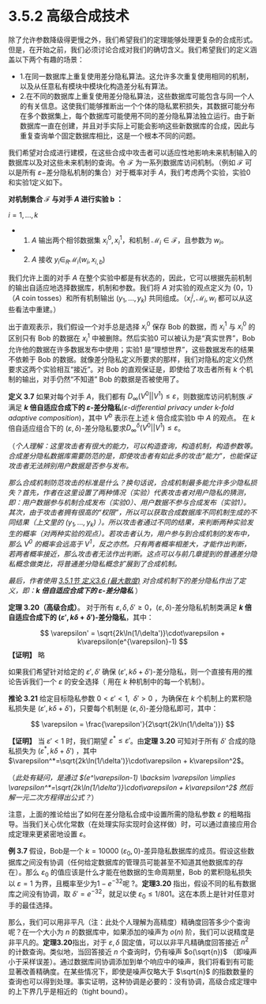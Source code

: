 # 3.5.2 高级合成技术

除了允许参数降级得更慢之外，我们希望我们的定理能够处理更复杂的合成形式。但是，在开始之前，我们必须讨论合成对我们的确切含义。我们希望我们的定义涵盖以下两个有趣的场景：

- 1.在同一数据库上重复使用差分隐私算法。这允许多次重复使用相同的机制，以及从任意私有模块中模块化构造差分私有算法。
- 2.在不同的数据库上重复使用差分隐私算法，这些数据库可能包含与同一个人的有关信息。这使我们能够推断出一个个体的隐私累积损失，其数据可能分布在多个数据集上，每个数据库可能使用不同的差分隐私算法独立运行。由于新数据库一直在创建，并且对手实际上可能会影响这些新数据库的合成，因此与重复查询单个固定数据库相比，这是一个根本不同的问题。

我们希望对合成进行建模，在这些合成中攻击者可以适应性地影响未来机制输入的数据库以及对这些未来机制的查询。令 $\mathcal{F}$ 为一系列数据库访问机制。（例如 $\mathcal{F}$ 可以是所有 $\varepsilon-$差分隐私机制的集合）对于概率对手 $A$，我们考虑两个实验，实验0和实验1定义如下。

**对机制集合 $\mathcal{F}$ 与对手 $A$ 进行实验 b ：**

$i=1,...,k$

- 1. $A$ 输出两个相邻数据集 $x_i^0,x_i^1$，和机制 $\mathcal{M}_i \in \mathcal{F}$，且参数为 $w_i$。
- 2. $A$ 接收 $y_i \in_{R} \mathcal{M}_i(w_i,x_{i,b})$

我们允许上面的对手 $A$ 在整个实验中都是有状态的，因此，它可以根据先前机制的输出自适应地选择数据库，机制和参数。我们将 $A$ 对实验的观点定义为 {0，1}（$A$ coin tosses）和所有机制输出 $(y_1,...,y_k)$ 共同组成。（$x_i^j,\mathcal{M}_i,w_i$ 都可以从这些看法中重建。）

出于直观表示，我们假设一个对手总是选择 $x_i^0$ 保存 Bob 的数据，而 $x_i^1$ 与 $x_i^0$ 的区别只有 Bob 的数据在 $x_i^1$ 中被删除。然后实验0 可以被认为是“真实世界”，Bob 允许他的数据在许多数据发布中使用；实验1 是“理想世界”，这些数据发布的结果不依赖于 Bob 的数据。就像差分隐私定义所要求的那样，我们对隐私的定义仍然要求这两个实验相互“接近”。对 Bob 的直观保证是，即使给了攻击者所有 $k$ 个机制的输出，对手仍然“不知道” Bob 的数据是否被使用了。

**定义 3.7**  如果对每个对手 $A$，我们都有 $D_{\infty}(V^0||V^1)\leq \varepsilon$，则数据库访问机制族 $\mathcal{F}$ 满足 **$k$ 倍自适应合成下的 $\varepsilon$-差分隐私**(*ε-differential privacy under k-fold adaptive composition*)，其中 $V^b$ 表示在上述 $k$ 倍合成实验b 中 $A$ 的观点。
在 $k$ 倍自适应组合下的 $(\varepsilon,\delta)$-差分隐私要求$D_{\infty}^{\delta}(V^0||V^1)\leq \varepsilon$。

（*个人理解：这里攻击者有很大的能力，可以构造查询，构造机制，构造参数等。合成差分隐私数据库需要防范的是，即使攻击者有如此多的攻击“能力”，也能保证攻击者无法辨别用户数据是否参与发布。*

*那么合成机制防范攻击的标准是什么？换句话说，合成机制最多能允许多少隐私损失？首先，作者在这里设置了两种情况（实验）代表攻击者对用户隐私的猜测，即：用户数据参与机制合成发布（实验0）、用户数据不参与合成发布（实验1）。其次，由于攻击者拥有很高的“权限”，所以可以获取合成数据库不同机制生成的不同结果（上文里的 $(y_1,...,y_k)$ ）。所以攻击者通过不同的结果，来判断两种实验发生的概率（对两种实验的观点）。若攻击者认为，用户参与到合成机制的发布中，那么 $V^0$ 的概率会远高于 $V^1$，反之亦然。只有两者概率相差大，才能作出判断，若两者概率接近，那么攻击者无法作出判断。这点可以与前几章提到的普通差分隐私概念做类比，将普通差分隐私概念扩展到了合成机制。*

*最后，作者使用 [3.5.1节 定义3.6 (最大散度)](/3-Basic-Techniques-and-Composition-Theorems/Composition-theorems/Composition-some-technicalities.html) 对合成机制下的差分隐私作出了定义，即：**$k$ 倍自适应合成下的 $\varepsilon$-差分隐私***
）

**定理 3.20（高级合成）**。 对于所有 $\varepsilon,\delta,\delta'\geq 0$，$(\varepsilon,\delta)$-差分隐私机制类满足 **$k$ 倍自适应合成下的 $(\varepsilon',k\delta+\delta')$-差分隐私**，其中：

$$
\varepsilon' = \sqrt{2k\ln(1/\delta')}\cdot\varepsilon + k\varepsilon(e^{\varepsilon}-1)
$$
**【证明】** 略

如果我们希望针对给定的 $\varepsilon',\delta'$ 确保 $(\varepsilon',k\delta+\delta')$-差分隐私，则一个直接有用的推论告诉我们一个 $\varepsilon$ 的安全选择（ 用在 $k$ 种机制中的每一个机制）。

**推论 3.21**  给定目标隐私参数 $0<\varepsilon'<1,\enspace\delta'>0$ ，为确保在 $k$ 个机制上的累积隐私损失是 $(\varepsilon',k\delta+\delta')$，只要每个机制是 $(\varepsilon,\delta)$-差分隐私即可，其中：

$$
\varepsilon = \frac{\varepsilon'}{2\sqrt{2k\ln(1/\delta')}}
$$

**【证明】** 当 $\varepsilon'<1$ 时，我们期望 $\varepsilon^*\leq\varepsilon'$。由**定理 3.20** 可知对于所有 $\delta'$ 合成的隐私损失为 $(\varepsilon^*,k\delta+\delta')$ ，其中 $\varepsilon^*=\sqrt{2k\ln(1/\delta')}\cdot\varepsilon + k\varepsilon^2$。

（*此处有疑问，是通过 $(e^\varepsilon-1) \backsim \varepsilon \implies \varepsilon^*=\sqrt{2k\ln(1/\delta')}\cdot\varepsilon + k\varepsilon^2$ 然后解一元二次方程得出公式？*）

注意，上面的推论给出了如何在差分隐私合成中设置所需的隐私参数 $\varepsilon$ 的粗略指导。当我们关心优化常数（在处理实际实现时会这样做）时，可以通过直接应用合成定理来更紧密地设置 $\varepsilon$。

**例 3.7** 假设，Bob是一个 $k=10000 \ (\varepsilon_0,0)$-差异隐私数据库的成员。假设这些数据库之间没有协调（任何给定数据库的管理员可能甚至不知道其他数据库的存在）。那么 $\varepsilon_0$ 的值应该是什么才能在他数据的生命周期里，Bob 的累积隐私损失以 $\varepsilon=1$ 为界，且概率至少为$1-e^{-32}$呢 ?。**定理3.20** 指出，假设不同的私有数据库之间没有协调，取 $\delta'=e^{-32}$，就足以使 $ε_0\leq1/801$。这在本质上是针对任意对手的最佳选择。

那么，我们可以用非平凡（注：此处个人理解为高精度）精确度回答多少个查询呢？在一个大小为 $n$ 的数据库中，如果添加的噪声为 $o(n)$ 阶，我们可以说精度是非平凡的。**定理3.20**指出，对于 $\varepsilon,\delta$ 固定值，可以以非平凡精确度回答接近 $n^2$ 的计数查询。类似地，当回答接近 $n$ 个查询时，仍有噪声 $o(\sqrt{n})$ （即噪声小于采样误差）。通过数据库间协调添加到单个响应中的噪声，我们将看到有可能显著改善精确度。在某些情况下，即使是噪声仅略大于 $\sqrt{n}$ 的指数数量的查询也可以得到处理。事实证明，这种协调是必要的：没有协调，高级合成定理中的上下界几乎是相近的（tight bound）。